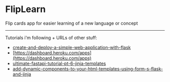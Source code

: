 # FlipLearn
Flip cards app for easier learning of a new language or concept

---

Tutorials i'm following + URLs of other stuff:
- [create-and-deploy-a-simple-web-application-with-flask](https://towardsdatascience.com/create-and-deploy-a-simple-web-application-with-flask-and-heroku-103d867298eb)
- [https://dashboard.heroku.com/apps](https://dashboard.heroku.com/apps)
- [ultimate-fastapi-tutorial-pt-6-jinja-templates](https://christophergs.com/tutorials/ultimate-fastapi-tutorial-pt-6-jinja-templates/)
- [add-dynamic-components-to-your-html-templates-using-form-s-flask-and-jinja](https://medium.com/@mikaelagurney/add-dynamic-components-to-your-html-templates-using-form-s-flask-and-jinja-59b4169ec3e1)

